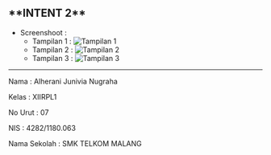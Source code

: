  <h2>**INTENT 2**</h2>
 
 - Screenshoot :
      - Tampilan 1 : ![Tampilan 1](https://docs.google.com/uc?id=0ByBJzbmrN9ZvS3BqREgwcFBBYUE)
      - Tampilan 2 : ![Tampilan 2](https://docs.google.com/uc?id=0ByBJzbmrN9ZvZVdVellDc0djVUE)
      - Tampilan 3 : ![Tampilan 3](https://docs.google.com/uc?id=0ByBJzbmrN9ZvcnU5N1JtNlZ1d1E)
      
___________________________________________________________________________________________________________________________________________

  Nama : Alherani Junivia Nugraha
 
  Kelas : XIIRPL1
 
  No Urut : 07
 
  NIS : 4282/1180.063
 
  Nama Sekolah : SMK TELKOM MALANG
